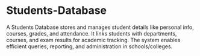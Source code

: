 # Students-Database
A Students Database stores and manages student details like personal info, courses, grades, and attendance. It links students with departments, courses, and exam results for academic tracking. The system enables efficient queries, reporting, and administration in schools/colleges.
